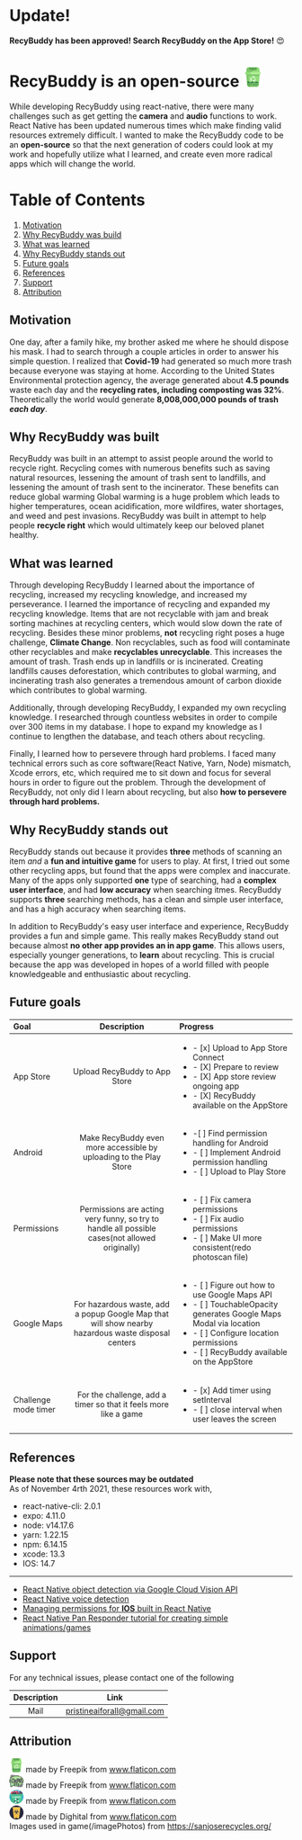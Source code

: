 # Update!
**RecyBuddy has been approved! Search RecyBuddy on the App Store!** :heart_eyes:

#  RecyBuddy is an open-source <img src="/photos/homeBold.png" width = 35 height = 35>
While developing RecyBuddy using react-native, there were many challenges such as get getting the **camera** and **audio** functions to work.
React Native has been updated numerous times which make finding valid resources extremely difficult. I wanted to make the RecyBuddy code to be an **open-source**
so that the next generation of coders could look at my work and hopefully utilize what I learned, and create even more radical apps which will change the world.

# Table of Contents
1. [Motivation](#motivation)
2. [Why RecyBuddy was build](#why-recybuddy-was-built)
3. [What was learned](#what-was-learned)
4. [Why RecyBuddy stands out](#why-recybuddy-stands-out)
5. [Future goals](#future-goals)
6. [References](#references)
7. [Support](#support)
8. [Attribution](#attribution)


## Motivation
One day, after a family hike, my brother asked me where he should dispose his mask. I had to search through a couple articles in order to answer his
simple question. I realized that **Covid-19** had generated so much more trash because everyone was staying at home. According to the United States
Environmental protection agency, the average generated about **4.5 pounds** waste each day and the **recycling rates, including composting was 32%**. 
Theoretically the world would generate **8,008,000,000 pounds of trash *each day***.
## Why RecyBuddy was built
RecyBuddy was built in an attempt to assist people around the world to recycle right. Recycling comes with numerous benefits such as saving natural resources,
lessening the amount of trash sent to landfills, and lessening the amount of trash sent to the incinerator. These benefits can reduce global warming Global warming
is a huge problem which leads to higher temperatures, ocean acidification, more wildfires, water shortages, and weed and pest invasions. RecyBuddy was built
in attempt to help people **recycle right** which would ultimately keep our beloved planet healthy.
## What was learned
Through developing RecyBuddy I learned about the importance of recycling, increased my recycling knowledge, and increased my perseverance. I learned the importance of recycling and expanded my recycling knowledge. Items that are not recyclable with jam and break sorting machines at recycling centers, which would slow down the rate of recycling. Besides these minor problems, **not** recycling right poses a huge challenge, **Climate Change**. Non recyclables, such as food will contaminate other recyclables and make **recyclables unrecyclable**. This increases the amount of trash. Trash ends up in landfills or is incinerated. Creating landfills causes deforestation, which contributes to global warming, and incinerating trash also generates a tremendous amount of carbon dioxide which contributes to global warming. 

Additionally, through developing RecyBuddy, I expanded my own recycling knowledge. I researched through countless websites in order to compile over 300 items in my database. I hope to expand my knowledge as I continue to lengthen the database, and teach others about recycling.

Finally, I learned how to persevere through hard problems. I faced many technical errors such as core software(React Native, Yarn, Node) mismatch, Xcode errors, etc, which required me to sit down and focus for several hours in order to figure out the problem. Through the development of RecyBuddy, not only did I learn about recycling, but also **how to persevere through hard problems.**

## Why RecyBuddy stands out
RecyBuddy stands out because it provides **three** methods of scanning an item *and* a **fun and intuitive game** for users to play. At first, I tried out some other recycling apps, but found that the apps were complex and inaccurate. Many of the apps only supported **one** type of searching, had a **complex user interface**, and had **low accuracy** when searching itmes. RecyBuddy supports **three** searching methods, has a clean and simple user interface, and has
a high accuracy when searching items.

In addition to RecyBuddy's easy user interface and experience, RecyBuddy provides a fun and simple game. This really makes RecyBuddy stand out because 
almost **no other app provides an in app game**. This allows users, especially younger generations, to **learn** about recycling. This is crucial because the app
was developed in hopes of a world filled with people knowledgeable and enthusiastic about recycling.
## Future goals
| Goal | Description | Progress |
| :--- | :----: | :--- |
| App Store | Upload RecyBuddy to App Store | <ul><li>- [x] Upload to App Store Connect</li><li>- [X] Prepare to review</li><li>- [X] App store review ongoing app</li><li>- [X] RecyBuddy available on the AppStore</li></ul>| 
| Android | Make RecyBuddy even more accessible by uploading to the Play Store | <ul><li>-[ ] Find permission handling for Android</li><li>- [ ] Implement Android permission handling</li><li>- [ ] Upload to Play Store</li></ul>|
| Permissions | Permissions are acting very funny, so try to handle all possible cases(not allowed originally) | <ul><li>- [ ] Fix camera permissions</li><li>- [ ] Fix audio permissions</li><li>- [ ] Make UI more consistent(redo photoscan file)</li></ul>|
| Google Maps | For hazardous waste, add a popup Google Map that will show nearby hazardous waste disposal centers | <ul><li>- [ ] Figure out how to use Google Maps API</li><li>- [ ] TouchableOpacity generates Google Maps Modal via location</li><li>- [ ] Configure location permissions</li><li>- [ ] RecyBuddy available on the AppStore</li></ul> |
| Challenge mode timer | For the challenge, add a timer so that it feels more like a game |<ul><li>- [x] Add timer using setInterval</li><li>- [ ] close interval when user leaves the screen</li></ul>|
## References
**Please note that these sources may be outdated**
<br />As of November 4rth 2021, these resources work with,
- react-native-cli: 2.0.1
- expo: 4.11.0
- node: v14.17.6
- yarn: 1.22.15
- npm: 6.14.15
- xcode: 13.3
- IOS: 14.7

---

- [React Native object detection via Google Cloud Vision API](https://github.com/flexbox/machine-learning-with-javascript/tree/master/vision) <br />
- [React Native voice detection](https://dev-yakuza.posstree.com/en/react-native/react-native-voice/) <br />
- [Managing permissions for **IOS** built in React Native](https://rossbulat.medium.com/react-native-managing-app-permissions-for-ios-4204e2286598) <br />
- [React Native Pan Responder tutorial for creating simple animations/games](https://www.youtube.com/watch?v=dXVgb3igGJ4&list=PLYxzS__5yYQmdfEyKDrlG5E0F0u7_iIUo) <br />

## Support

For any technical issues, please contact one of the following

| Description | Link |
| :---: | :---: |
| Mail |  pristineaiforall@gmail.com |

## Attribution
<img src="/photos/homeBold.png" width = 25 height = 25> made by Freepik from www.flaticon.com <br />
<img src="/photos/oops.png" width = 25 height = 25> made by Freepik from www.flaticon.com <br />
<img src="/photos/ewaste.png" width = 25 height = 25> made by Freepik from www.flaticon.com <br />
<img src="/photos/hazard.jpg" width = 25 height = 25> made by Dighital from www.flaticon.com <br />
Images used in game(/imagePhotos) from https://sanjoserecycles.org/
